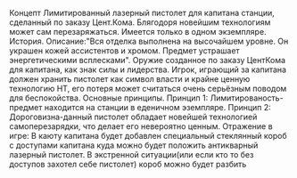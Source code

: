 Концепт
  Лимитированный лазерный пистолет для капитана станции, сделанный по заказу Цент.Кома. Блягодоря новейшим технологиям может сам перезаряжаться. Имеется только в одном экземпляре.
История.
  Описание:"Вся отделка выполнена на высочайшем уровне. Он украшен кожей ассистентов и хромом. Предмет устрашает энергетическими всплесками".
  Оружие созданное по заказу ЦентКома для капитана, как знак силы и лидерства. Игрок, играющий за капитана должен хранить пистолет как символ власти и крайне ценную технологию НТ, его потеря может считаться очень серьёзным поводом для беспокойства.
Основные принципы. Принцип 1:
   Лимитированость-предмет находится на станции в еденичном эземпляре.
  Принцип 2:
  Дороговизна-данный пистолет обладает новейшей технологией самоперезарядки, что делает его невероятно ценным.
Отражение в игре:
    В каюту капитана будет добавлен специальный стеклянный короб с доступами капитана куда можно будет положить антикварный лазерный пистолет. В экстренной ситуации(или если кто то без доступов захотел себе пистолет) короб можно будет разбить 
